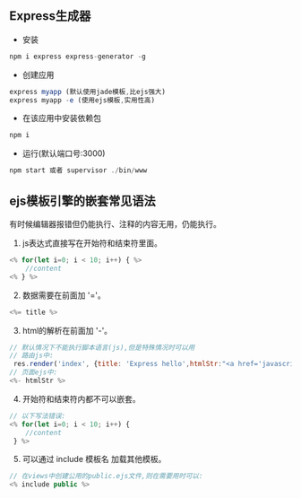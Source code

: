 
## Express生成器
- 安装
```js
npm i express express-generator -g
```
- 创建应用
```js
express myapp (默认使用jade模板,比ejs强大)
express myapp -e (使用ejs模板,实用性高)
```
- 在该应用中安装依赖包
``` js
npm i
```
- 运行(默认端口号:3000)
``` js
npm start 或者 supervisor ./bin/www
```

## ejs模板引擎的嵌套常见语法
有时候编辑器报错但仍能执行、注释的内容无用，仍能执行。
1. js表达式直接写在开始符和结束符里面。
``` js
<% for(let i=0; i < 10; i++) { %>
    //content
<% } %>
```
2. 数据需要在前面加 '='。
``` js
<%= title %>
```
3. html的解析在前面加 '-'。
``` js
// 默认情况下不能执行脚本语言(js),但是特殊情况时可以用
// 路由js中: 
 res.render('index', {title: 'Express hello',htmlStr:"<a href='javascript:alert(1);'>点击</a>"})
// 页面ejs中: 
<%- htmlStr %>
```
4. 开始符和结束符内都不可以嵌套。
``` js
// 以下写法错误:
<% for(let i=0; i < 10; i++) {
    //content
 } %>
```
5. 可以通过 include 模板名 加载其他模板。
``` js
// 在views中创建公用的public.ejs文件,则在需要用时可以:
<% include public %>
```
